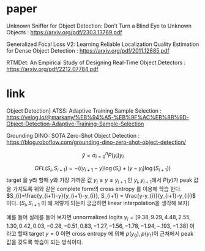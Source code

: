 # paper
Unknown Sniffer for Object Detection: Don’t Turn a Blind Eye to Unknown Objects : https://arxiv.org/pdf/2303.13769.pdf  

Generalized Focal Loss V2: Learning Reliable Localization Quality Estimation for Dense Object Detection : https://arxiv.org/pdf/2011.12885.pdf  

RTMDet: An Empirical Study of Designing Real-Time Object Detectors : https://arxiv.org/pdf/2212.07784.pdf

# link 
Object Detection] ATSS: Adaptive Training Sample Selection : https://velog.io/@markany/%EB%94%A5-%EB%9F%AC%EB%8B%9D-Object-Detection-Adaptive-Training-Sample-Selection

Grounding DINO : SOTA Zero-Shot Object Detection : https://blog.roboflow.com/grounding-dino-zero-shot-object-detection/


$$\hat{y} = \sigma_{i=0}^{n}P(y_{i})y_{i} $$

$$DFL(S_{i}, S_{i+1}) = -((y_{i+1}-y)\log(S_{i}) + (y-y_{i})\log(S_{i+1}))$$
target 을 y라 할때 y와 가장 가까운 값 $y_{i} \leq y \ge y_{i+1}$ 인 $y_{i}, y_{i+1}$에서 $P(y)$가 peak 값을 가지도록 위와 같은 complete form의 cross entropy 를 이용해 학습 한다. $S_{i}=\frac{y_{i+1}-y}{y_{i+1}-y_{i}}, S_{i+1} = \frac{y-y_{i}}{y_{i+1}-y_{i}}$ 이다. ($S_{i},S_{i+1}$ 이 왜 저렇게 되는지 궁금하면 linear interpolation을 생각해 보자)

예를 들어 실례를 들어 보자면 unnormalized logits
$y_{i}=[9.38, 9.29, 4.48, 2.55, 1.30, 0.42, 0.03, -0.28, -0.51, 0.83, -1.27, -1.56, -1.78, -1.94, -.193, -1.38]$ 이라고 할때 target $y=0$ 이면 cross entropy 에 의해 $p(y_{0}), p(y_{1})$이 근처에서 peak 값을 갖도록 학습이 되는 방식이다.


